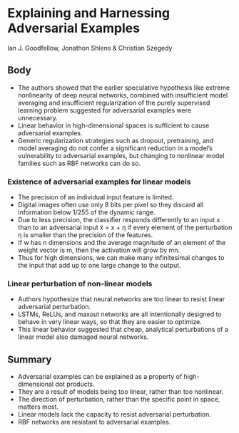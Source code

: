 # Explaining and Harnessing Adversarial Examples
Ian J. Goodfellow, Jonathon Shlens & Christian Szegedy

## Body
- The authors showed that the earlier speculative hypothesis like extreme nonlinearity of deep neural networks, combined with insufficient model  
  averaging and insufficient regularization of the purely supervised learning problem suggested for adversarial examples were unnecessary.  
- Linear behavior in high-dimensional spaces is sufficient to cause adversarial examples.  
- Generic regularization strategies such as dropout, pretraining, and model averaging do not confer a significant reduction in a model’s
  vulnerability to adversarial examples, but changing to nonlinear model families such as RBF networks can do so.  

### Existence of adversarial examples for linear models  
 - The precision of an individual input feature is limited.  
 - Digital images often use only 8 bits per pixel so they discard all information below 1/255 of the dynamic range.  
 - Due to less precision, the classifier responds differently to an input x than to an adversarial input x̃ = x + η if every element of the perturbation
  η is smaller than the precision of the features.  
 - If w has n dimensions and the average magnitude of an element of the weight vector is m, then the activation will grow by mn.  
 - Thus for high dimensions, we can make many infinitesimal changes to the input that add up to one large change to the output.  

### Linear perturbation of non-linear models  
 - Authors hypothesize that neural networks are too linear to resist linear adversarial perturbation.  
 - LSTMs, ReLUs, and maxout networks are all intentionally designed to behave in very linear ways, so that they are easier to optimize.  
 - This linear behavior suggested that cheap, analytical perturbations of a linear model also damaged neural networks.  

## Summary
- Adversarial examples can be explained as a property of high-dimensional dot products.  
- They are a result of models being too linear, rather than too nonlinear.  
- The direction of perturbation, rather than the specific point in space, matters most.  
- Linear models lack the capacity to resist adversarial perturbation.  
- RBF networks are resistant to adversarial examples.  
